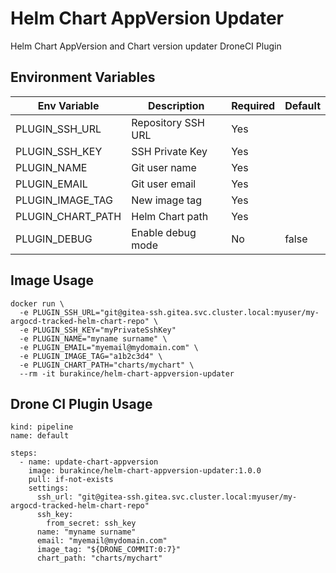# Helm Chart AppVersion Updater

Helm Chart AppVersion and Chart version updater DroneCI Plugin

## Environment Variables

| Env Variable      | Description        | Required | Default |
| ----------------- | ------------------ | -------- | ------- |
| PLUGIN_SSH_URL    | Repository SSH URL | Yes      |         |
| PLUGIN_SSH_KEY    | SSH Private Key    | Yes      |         |
| PLUGIN_NAME       | Git user name      | Yes      |         |
| PLUGIN_EMAIL      | Git user email     | Yes      |         |
| PLUGIN_IMAGE_TAG  | New image tag      | Yes      |         |
| PLUGIN_CHART_PATH | Helm Chart path    | Yes      |         |
| PLUGIN_DEBUG      | Enable debug mode  | No       | false   |

## Image Usage

```
docker run \
  -e PLUGIN_SSH_URL="git@gitea-ssh.gitea.svc.cluster.local:myuser/my-argocd-tracked-helm-chart-repo" \
  -e PLUGIN_SSH_KEY="myPrivateSshKey"
  -e PLUGIN_NAME="myname surname" \
  -e PLUGIN_EMAIL="myemail@mydomain.com" \
  -e PLUGIN_IMAGE_TAG="a1b2c3d4" \
  -e PLUGIN_CHART_PATH="charts/mychart" \
  --rm -it burakince/helm-chart-appversion-updater
```

## Drone CI Plugin Usage

```
kind: pipeline
name: default

steps:
  - name: update-chart-appversion
    image: burakince/helm-chart-appversion-updater:1.0.0
    pull: if-not-exists
    settings:
      ssh_url: "git@gitea-ssh.gitea.svc.cluster.local:myuser/my-argocd-tracked-helm-chart-repo"
      ssh_key:
        from_secret: ssh_key
      name: "myname surname"
      email: "myemail@mydomain.com"
      image_tag: "${DRONE_COMMIT:0:7}"
      chart_path: "charts/mychart"
```
